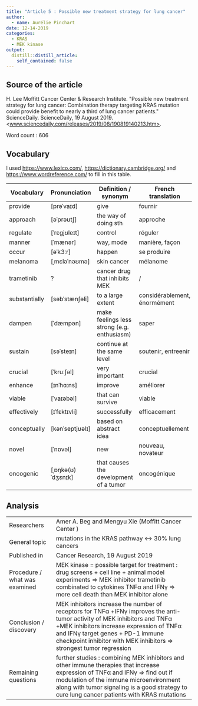 ```yaml
---
title: "Article 5 : Possible new treatment strategy for lung cancer"
author:
  - name: Aurélie Pinchart
date: 12-14-2019
categories:
  - KRAS
  - MEK kinase
output:
  distill::distill_article:
    self_contained: false
---
```





## Source of the article


H. Lee Moffitt Cancer Center & Research Institute. "Possible new treatment strategy for lung cancer: Combination therapy targeting KRAS mutation could provide benefit to nearly a third of lung cancer patients." ScienceDaily. ScienceDaily, 19 August 2019. <www.sciencedaily.com/releases/2019/08/190819140213.htm>.

Word count : 606

## Vocabulary

I used https://www.lexico.com/, https://dictionary.cambridge.org/ and https://www.wordreference.com/ to fill in this table.

| Vocabulary    | Pronunciation     | Definition / synonym                        | French translation           |
| ------------- | ----------------- | ------------------------------------------- | ---------------------------- |
| provide       | [prəˈvaɪd]        | give                                        | fournir                      |
| approach      | [əˈprəʊtʃ]        | the way of doing sth                        | approche                     |
| regulate      | [ˈrɛgjʊleɪt]      | control                                     | réguler                      |
| manner        | [ˈmænər]          | way, mode                                   | manière, façon               |
| occur         | [əˈk3ːr]          | happen                                      | se produire                  |
| melanoma      | [ˌmɛləˈnəʊmə]     | skin cancer                                 | mélanome                     |
| trametinib    | ?                 | cancer drug that inhibits MEK               | /                            |
| substantially | [səbˈstænʃəli]    | to a large extent                           | considérablement, énormément |
| dampen        | [ˈdæmpən]         | make feelings less strong (e.g. enthusiasm) | saper                        |
| sustain       | [səˈsteɪn]        | continue at the same level                  | soutenir, entreenir          |
| crucial       | [ˈkruːʃəl]        | very important                              | crucial                      |
| enhance       | [ɪnˈhɑːns]        | improve                                     | améliorer                    |
| viable        | [ˈvaɪəbəl]        | that can survive                            | viable                       |
| effectively   | [ɪˈfɛktɪvli]      | successfully                                | efficacement                 |
| conceptually  | [kənˈseptjʊəlɪ]   | based on abstract idea                      | conceptuellement             |
| novel         | [ˈnɒvəl]          | new                                         | nouveau, novateur            |
| oncogenic     | [ˌɒŋkə(ʊ)ˈdʒɛnɪk] | that causes the development of a tumor      | oncogénique                  |

## Analysis

|                               |                                                                                                                                                                                                                                                                                    |
| ----------------------------- | ---------------------------------------------------------------------------------------------------------------------------------------------------------------------------------------------------------------------------------------------------------------------------------- |
| Researchers                   | Amer A. Beg and Mengyu Xie (Moffitt Cancer Center )                                                                                                                                                                                                                                |
| General topic                 | mutations in the KRAS pathway <-> 30% lung cancers                                                                                                                                                                                                                                 |
| Published in                  | Cancer Research, 19 August 2019                                                                                                                                                                                                                                                      |
| Procedure / what was examined | MEK kinase = possible target for treatment  : drug screens + cell line + animal model experiments => MEK inhibitor trametinib combinated to cytokines TNFα and IFNγ => more cell death than MEK inhibitor alone                                                                    |
| Conclusion / discovery        | MEK inhibitors increase the number of receptors for TNFα +IFNγ improves the anti-tumor activity of MEK inhibitors and TNFα +MEK inhibitors increase expression of TNFα and IFNγ target genes + PD-1 immune checkpoint inhibitor with MEK inhibitors => strongest tumor regression  |
| Remaining questions           | further studies : combining MEK inhibitors and other immune therapies that increase expression of TNFα and IFNγ => find out if  modulation of the immune microenvironment along with tumor signaling is a good strategy to cure lung cancer patients with KRAS mutations           |

